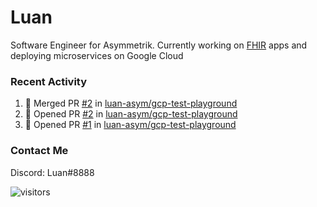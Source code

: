 # Luan

Software Engineer for Asymmetrik. Currently working on [FHIR](https://hl7.org/FHIR/) apps and deploying microservices on Google Cloud

### Recent Activity

<!--START_SECTION:activity-->
1. 🎉 Merged PR [#2](https://github.com/luan-asym/gcp-test-playground/pull/2) in [luan-asym/gcp-test-playground](https://github.com/luan-asym/gcp-test-playground)
2. 💪 Opened PR [#2](https://github.com/luan-asym/gcp-test-playground/pull/2) in [luan-asym/gcp-test-playground](https://github.com/luan-asym/gcp-test-playground)
3. 💪 Opened PR [#1](https://github.com/luan-asym/gcp-test-playground/pull/1) in [luan-asym/gcp-test-playground](https://github.com/luan-asym/gcp-test-playground)
<!--END_SECTION:activity-->

### Contact Me

Discord: Luan#8888

![visitors](https://visitor-badge.glitch.me/badge?page_id=luan-asym.visitor-badge)
